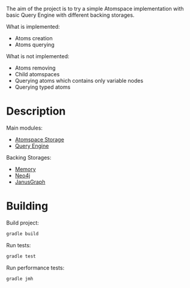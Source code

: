 
The aim of the project is to try a simple Atomspace implementation with basic Query Engine
with different backing storages.

What is implemented:
* Atoms creation
* Atoms querying

What is not implemented:
* Atoms removing
* Child atomspaces
* Querying atoms which contains only variable nodes
* Querying typed atoms

# Description

Main modules:
* [Atomspace Storage](src/main/java/atomspace/storage)
* [Query Engine](src/main/java/atomspace/query)

Backing Storages:
* [Memory](src/main/java/atomspace/storage/memory)
* [Neo4j](src/main/java/atomspace/storage/neo4j)
* [JanusGraph](src/main/java/atomspace/storage/janusgraph)

# Building

Build project:
```bash
gradle build
```

Run tests:
```bash
gradle test
```
Run performance tests:
```bash
gradle jmh
```

